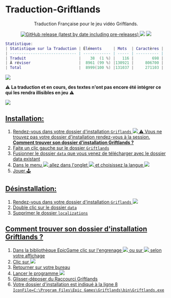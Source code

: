 # Traduction-Griftlands
<p align="center">Traduction Française pour le jeu vidéo Griftlands.</p>
<p align="center">
<a href=https://github.com/leghort/Traduction-Griftlands/releases><img alt="GitHub release (latest by date including pre-releases)" src="https://img.shields.io/github/v/release/leghort/Traduction-Griftlands?include_prereleases">
<a href="https://github.com/leghort/Traduction-Griftlands"><img src="https://img.shields.io/badge/Traduit-1%25-red"></a>
<a href="https://github.com/leghort/Traduction-Griftlands"><img src="https://img.shields.io/badge/À réviser-99%25-darckgreen"></a>
</p>

```lua
Statistique:
| Statistique sur la Traduction | Éléments     | Mots  | Caractères |
| ----------------------------- | ------------ | ----- | ---------- |
| Traduit                       |  ‪  38  (1 %) |   116 |        698 |
| À réviser                     ‪|  ‪8961 (99 %) |130921 |     806700 |
| Total                         |  8999(100 %) |131037 |     271103 |
```
![](https://cdn2.unrealengine.com/Diesel%2Fproduct%2Fgriftlands%2Fhome%2FAlpha_Promo-2048x1152-178c232b5ce2742ac50e86ae85b13c251608c271.jpg)

⚠️ **La traduction et en cours, des textes n'ont pas encore été intégrer ce qui les rendra illisibles en jeu** ⚠️

<a href=https://discord.gg/PT4NFkk><img src="https://img.icons8.com/color/50/000000/discord-logo.png">

## Installation:
1) Rendez-vous dans votre dossier d'installation `Griflands`
![](https://i.ibb.co/M1M998x/image.png)
  ⚠️ Vous ne trouvez pas votre dossier d'installation rendez-vous à la session.     
**Comment trouver son dossier d'installation Griftlands ?**
2) Faite un clic gauche sur le dossier `Griftlands`
3) Fusionner le dossier `data` que vous venez de télécharger avec le dossier data existant
4) Dans le menu ![](https://i.ibb.co/FbcGSQ1/image.png) allez dans l'onglet ![](https://i.ibb.co/R0hpqdj/image.png) et choisissez la langue ![](https://i.ibb.co/kJFDp2Z/image.png)
5) Jouer 🕹️

## Désinstallation:
1) Rendez-vous dans votre dossier d'installation `Griflands`
![](https://i.ibb.co/M1M998x/image.png)
2) Double clic sur le dossier `data`
3) Supprimer le dossier `localizations`

## Comment trouver son dossier d'installation Griftlands ?
1) Dans la bibliothèque EpicGame clic sur l'engrenage ![](https://i.ibb.co/kK0Pchb/image.png) ou sur ![](https://i.ibb.co/6wJR0Qr/image.png) selon votre affichage
2) Clic sur ![](https://i.ibb.co/yBFyyXs/image.png)
3) Retourner sur votre bureau
4) Lancer le programme ![](https://i.ibb.co/grx0sdk/image.png)
5) Glisser-déposer du Raccourci Griftlands
6) Votre dossier d'installation est indiqué à la ligne 8  
`IconFile=C:\Program Files\Epic Games\Griftlands\bin\Griftlands.exe`
